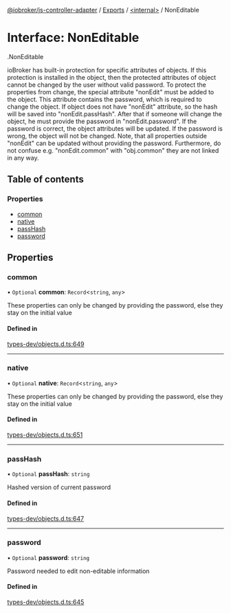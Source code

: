 [@iobroker/js-controller-adapter](../README.md) / [Exports](../modules.md) / [<internal\>](../modules/internal_.md) / NonEditable

# Interface: NonEditable

[<internal>](../modules/internal_.md).NonEditable

ioBroker has built-in protection for specific attributes of objects. If this protection is installed in the object, then the protected attributes of object cannot be changed by the user without valid password.
To protect the properties from change, the special attribute "nonEdit" must be added to the object. This attribute contains the password, which is required to change the object.
If object does not have "nonEdit" attribute, so the hash will be saved into "nonEdit.passHash". After that if someone will change the object, he must provide the password in "nonEdit.password".
If the password is correct, the object attributes will be updated. If the password is wrong, the object will not be changed.
Note, that all properties outside "nonEdit" can be updated without providing the password. Furthermore, do not confuse e.g. "nonEdit.common" with "obj.common" they are not linked in any way.

## Table of contents

### Properties

- [common](internal_.NonEditable.md#common)
- [native](internal_.NonEditable.md#native)
- [passHash](internal_.NonEditable.md#passhash)
- [password](internal_.NonEditable.md#password)

## Properties

### common

• `Optional` **common**: `Record`<`string`, `any`\>

These properties can only be changed by providing the password, else they stay on the initial value

#### Defined in

[types-dev/objects.d.ts:649](https://github.com/ioBroker/ioBroker.js-controller/blob/8aaeaa08/packages/types-dev/objects.d.ts#L649)

___

### native

• `Optional` **native**: `Record`<`string`, `any`\>

These properties can only be changed by providing the password, else they stay on the initial value

#### Defined in

[types-dev/objects.d.ts:651](https://github.com/ioBroker/ioBroker.js-controller/blob/8aaeaa08/packages/types-dev/objects.d.ts#L651)

___

### passHash

• `Optional` **passHash**: `string`

Hashed version of current password

#### Defined in

[types-dev/objects.d.ts:647](https://github.com/ioBroker/ioBroker.js-controller/blob/8aaeaa08/packages/types-dev/objects.d.ts#L647)

___

### password

• `Optional` **password**: `string`

Password needed to edit non-editable information

#### Defined in

[types-dev/objects.d.ts:645](https://github.com/ioBroker/ioBroker.js-controller/blob/8aaeaa08/packages/types-dev/objects.d.ts#L645)
